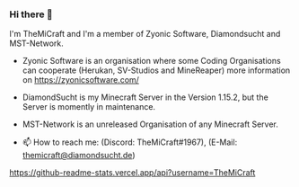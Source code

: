 ### Hi there 👋
I'm TheMiCraft and I'm a member of Zyonic Software, Diamondsucht and MST-Network.
- Zyonic Software is an organisation where some Coding Organisations can cooperate
(Herukan, SV-Studios and MineReaper) more information on https://zyonicsoftware.com/
- DiamondSucht is my Minecraft Server in the Version 1.15.2, but the Server
 is momently in maintenance.
- MST-Network is an unreleased Organisation of any Minecraft Server.

- 📫 How to reach me: (Discord: TheMiCraft#1967), (E-Mail: themicraft@diamondsucht.de)

https://github-readme-stats.vercel.app/api?username=TheMiCraft
